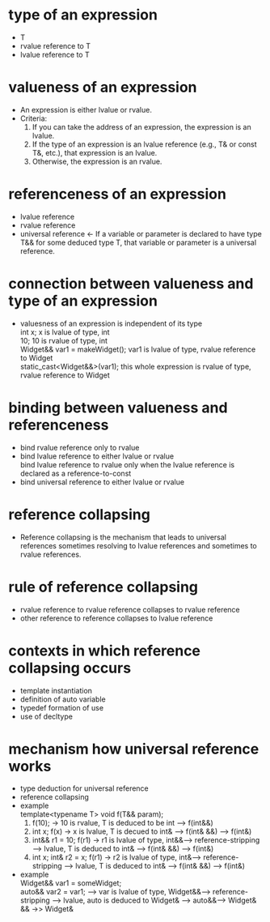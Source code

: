 # type of an expression
- T
- rvalue reference to T
- lvalue reference to T

# valueness of an expression
- An expression is either lvalue or rvalue.
- Criteria:<br>
  1. If you can take the address of an expression, the expression is an lvalue.
  2. If the type of an expression is an lvalue reference (e.g., T& or const T&, etc.), that expression is an lvalue. 
  3. Otherwise, the expression is an rvalue.

# referenceness of an expression
- lvalue reference
- rvalue reference
- universal reference <- If a variable or parameter is declared to have type T&& for some deduced type T, that variable or parameter is a universal reference.

# connection between valueness and type of an expression
- valuesness of an expression is independent of its type<br>
  int x; x is lvalue of type, int<br>
  10; 10 is rvalue of type, int<br>
  Widget&& var1 = makeWidget(); var1 is lvalue of type, rvalue reference to Widget<br>
  static_cast<Widget&&>(var1); this whole expression is rvalue of type, rvalue reference to Widget<br>

# binding between valueness and referenceness
- bind rvalue reference only to rvalue
- bind lvalue reference to either lvalue or rvalue<br>
  bind lvalue reference to rvalue only when the lvalue reference is declared as a reference-to-const
- bind universal reference to either lvalue or rvalue


# reference collapsing
- Reference collapsing is the mechanism that leads to universal references sometimes resolving to lvalue references and sometimes to rvalue references. 

# rule of reference collapsing
- rvalue reference to rvalue reference collapses to rvalue reference
- other reference to reference collapses to lvalue reference

# contexts in which reference collapsing occurs
- template instantiation
- definition of auto variable
- typedef formation of use
- use of decltype

# mechanism how universal reference works
- type deduction for universal reference   
- reference collapsing
- example<br>
  template\<typename T> void f(T&& param);<br>
  1. f(10); -> 10 is rvalue, T is deduced to be int --> f(int&&) 
  2. int x; f(x) -> x is lvalue, T is decued to int& --> f(int& &&) --> f(int&)
  3. int&& r1 = 10; f(r1) -> r1 is lvalue of type, int&&--> reference-stripping --> lvalue, T is deduced to int& --> f(int& &&) --> f(int&)
  4. int x; int& r2 = x; f(r1) -> r2 is lvalue of type, int&--> reference-stripping --> lvalue, T is deduced to int& --> f(int& &&) --> f(int&)
- example<br>
  Widget&& var1 = someWidget;<br>
  auto&& var2 = var1; --> var is lvalue of type, Widget&&--> reference-stripping --> lvalue, auto is deduced to Widget& --> auto&&--> Widget& && ->> Widget&<br>